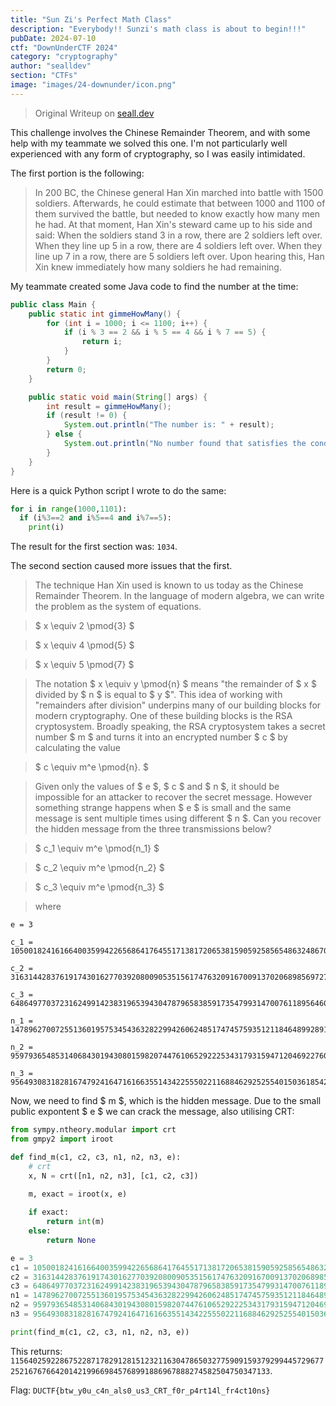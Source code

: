 ```yaml
---
title: "Sun Zi's Perfect Math Class"
description: "Everybody!! Sunzi's math class is about to begin!!!"
pubDate: 2024-07-10
ctf: "DownUnderCTF 2024"
category: "cryptography"
author: "sealldev"
section: "CTFs"
image: "images/24-downunder/icon.png"
---
```


> Original Writeup on [seall.dev](https://seall.dev/posts/downunderctf2024#sun-zis-perfect-math-class)

This challenge involves the Chinese Remainder Theorem, and with some help with my teammate we solved this one. I'm not particularly well experienced with any form of cryptography, so I was easily intimidated.

The first portion is the following:
> In 200 BC, the Chinese general Han Xin marched into battle with 1500 soldiers. Afterwards, he could estimate that between 1000 and 1100 of them survived the battle, but needed to know exactly how many men he had.
> At that moment, Han Xin's steward came up to his side and said:
> When the soldiers stand 3 in a row, there are 2 soldiers left over. When they line up 5 in a row, there are 4 soldiers left over. When they line up 7 in a row, there are 5 soldiers left over.
> Upon hearing this, Han Xin knew immediately how many soldiers he had remaining.

My teammate created some Java code to find the number at the time:
```java
public class Main {
    public static int gimmeHowMany() {
        for (int i = 1000; i <= 1100; i++) {
            if (i % 3 == 2 && i % 5 == 4 && i % 7 == 5) {
                return i;
            }
        }
        return 0;
    }

    public static void main(String[] args) {
        int result = gimmeHowMany();
        if (result != 0) {
            System.out.println("The number is: " + result);
        } else {
            System.out.println("No number found that satisfies the conditions.");
        }
    }
}
```

Here is a quick Python script I wrote to do the same:
```python      
for i in range(1000,1101):
  if (i%3==2 and i%5==4 and i%7==5):
    print(i)
```

The result for the first section was: `1034`.

The second section caused more issues that the first.

> The technique Han Xin used is known to us today as the Chinese Remainder Theorem. In the language of modern algebra, we can write the problem as the system of equations.

> $ x \equiv 2 \pmod{3} $

> $ x \equiv 4 \pmod{5} $

> $ x \equiv 5 \pmod{7} $

> The notation $ x \equiv y \pmod{n} $ means "the remainder of $ x $ divided by $ n $ is equal to $ y $".
> This idea of working with "remainders after division" underpins many of our building blocks for modern cryptography. One of these building blocks is the RSA cryptosystem. Broadly speaking, the RSA cryptosystem takes a secret number $ m $ and turns it into an encrypted number $ c $ by calculating the value

> $ c \equiv m^e \pmod{n}. $

> Given only the values of $ e $, $ c $ and $ n $, it should be impossible for an attacker to recover the secret message. However something strange happens when $ e $ is small and the same message is sent multiple times using different $ n $. Can you recover the hidden message from the three transmissions below?

> $ c_1 \equiv m^e \pmod{n_1} $

> $ c_2 \equiv m^e \pmod{n_2} $

> $ c_3 \equiv m^e \pmod{n_3} $

> where

```
e = 3

c_1 = 105001824161664003599422656864176455171381720653815905925856548632486703162518989165039084097502312226864233302621924809266126953771761669365659646250634187967109683742983039295269237675751525196938138071285014551966913785883051544245059293702943821571213612968127810604163575545004589035344590577094378024637

c_2 = 31631442837619174301627703920800905351561747632091670091370206898569727230073839052473051336225502632628636256671728802750596833679629890303700500900722642779064628589492559614751281751964622696427520120657753178654351971238020964729065716984136077048928869596095134253387969208375978930557763221971977878737

c_3 = 64864977037231624991423831965394304787965838591735479931470076118956460041888044329021534008265748308238833071879576193558419510910272917201870797698253331425756509041685848066195410586013190421426307862029999566951239891512032198024716311786896333047799598891440799810584167402219122283692655717691362258659

n_1 = 147896270072551360195753454363282299426062485174745759351211846489928910241753224819735285744845837638083944350358908785909584262132415921461693027899236186075383010852224067091477810924118719861660629389172820727449033189259975221664580227157731435894163917841980802021068840549853299166437257181072372761693

n_2 = 95979365485314068430194308015982074476106529222534317931594712046922760584774363858267995698339417335986543347292707495833182921439398983540425004105990583813113065124836795470760324876649225576921655233346630422669551713602423987793822459296761403456611062240111812805323779302474406733327110287422659815403

n_3 = 95649308318281674792416471616635514342255502211688462925255401503618542159533496090638947784818456347896833168508179425853277740290242297445486511810651365722908240687732315319340403048931123530435501371881740859335793804194315675972192649001074378934213623075830325229416830786633930007188095897620439987817
```

Now, we need to find $ m $, which is the hidden message. Due to the small public expontent $ e $ we can crack the message, also utilising CRT:

```python
from sympy.ntheory.modular import crt
from gmpy2 import iroot

def find_m(c1, c2, c3, n1, n2, n3, e):
    # crt
    x, N = crt([n1, n2, n3], [c1, c2, c3])

    m, exact = iroot(x, e)
    
    if exact:
        return int(m)
    else:
        return None

e = 3
c1 = 105001824161664003599422656864176455171381720653815905925856548632486703162518989165039084097502312226864233302621924809266126953771761669365659646250634187967109683742983039295269237675751525196938138071285014551966913785883051544245059293702943821571213612968127810604163575545004589035344590577094378024637
c2 = 31631442837619174301627703920800905351561747632091670091370206898569727230073839052473051336225502632628636256671728802750596833679629890303700500900722642779064628589492559614751281751964622696427520120657753178654351971238020964729065716984136077048928869596095134253387969208375978930557763221971977878737
c3 = 64864977037231624991423831965394304787965838591735479931470076118956460041888044329021534008265748308238833071879576193558419510910272917201870797698253331425756509041685848066195410586013190421426307862029999566951239891512032198024716311786896333047799598891440799810584167402219122283692655717691362258659
n1 = 147896270072551360195753454363282299426062485174745759351211846489928910241753224819735285744845837638083944350358908785909584262132415921461693027899236186075383010852224067091477810924118719861660629389172820727449033189259975221664580227157731435894163917841980802021068840549853299166437257181072372761693
n2 = 95979365485314068430194308015982074476106529222534317931594712046922760584774363858267995698339417335986543347292707495833182921439398983540425004105990583813113065124836795470760324876649225576921655233346630422669551713602423987793822459296761403456611062240111812805323779302474406733327110287422659815403
n3 = 95649308318281674792416471616635514342255502211688462925255401503618542159533496090638947784818456347896833168508179425853277740290242297445486511810651365722908240687732315319340403048931123530435501371881740859335793804194315675972192649001074378934213623075830325229416830786633930007188095897620439987817

print(find_m(c1, c2, c3, n1, n2, n3, e))
```

This returns: `11564025922867522871782912815123211630478650327759091593792994457296772521676766420142199669845768991886967888274582504750347133`.

Flag: `DUCTF{btw_y0u_c4n_als0_us3_CRT_f0r_p4rt14l_fr4ct10ns}`